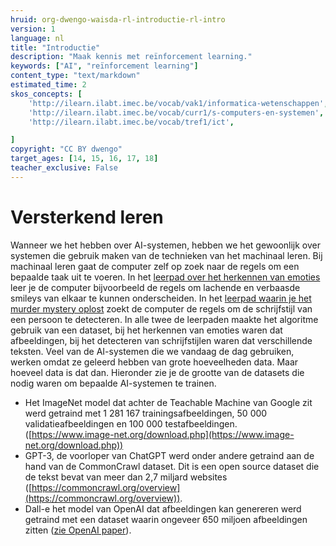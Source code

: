 ```yaml
---
hruid: org-dwengo-waisda-rl-introductie-rl-intro
version: 1
language: nl
title: "Introductie"
description: "Maak kennis met reïnforcement learning."
keywords: ["AI", "reïnforcement learning"]
content_type: "text/markdown"
estimated_time: 2
skos_concepts: [
    'http://ilearn.ilabt.imec.be/vocab/vak1/informatica-wetenschappen', 
    'http://ilearn.ilabt.imec.be/vocab/curr1/s-computers-en-systemen',
    'http://ilearn.ilabt.imec.be/vocab/tref1/ict',

]
copyright: "CC BY dwengo"
target_ages: [14, 15, 16, 17, 18]
teacher_exclusive: False
---
```


# Versterkend leren

Wanneer we het hebben over AI-systemen, hebben we het gewoonlijk over systemen die gebruik maken van de technieken van het machinaal leren. Bij machinaal leren gaat de computer zelf op zoek naar de regels om een bepaalde taak uit te voeren. In het [leerpad over het herkennen van emoties](https://dwengo.org/learning-path.html?hruid=org-dwengo-waisda-beelden-emoties-herkennen&language=nl&te=true&source_page=%2Fwaisda%2F&source_title=%20wAIsda?#org-dwengo-waisda-beelden-emoties-herkennen-intro;nl;1) leer je de computer bijvoorbeeld de regels om lachende en verbaasde smileys van elkaar te kunnen onderscheiden. In het [leerpad waarin je het murder mystery oplost](https://dwengo.org/learning-path.html?hruid=org-dwengo-waisda-taal-murder-mistery&language=nl&te=true&source_page=%2Fwaisda%2F&source_title=%20wAIsda?#org-dwengo-waisda-taal-murder-mystery-intro;nl;1) zoekt de computer de regels om de schrijfstijl van een persoon te detecteren. In alle twee de leerpaden maakte het algoritme gebruik van een dataset, bij het herkennen van emoties waren dat afbeeldingen, bij het detecteren van schrijfstijlen waren dat verschillende teksten. Veel van de AI-systemen die we vandaag de dag gebruiken, werken omdat ze geleerd hebben van grote hoeveelheden data. Maar hoeveel data is dat dan. Hieronder zie je de grootte van de datasets die nodig waren om bepaalde AI-systemen te trainen.

- Het ImageNet model dat achter de Teachable Machine van Google zit werd getraind met 1 281 167 trainingsafbeeldingen, 50 000 validatieafbeeldingen en 100 000 testafbeeldingen. ([https://www.image-net.org/download.php](https://www.image-net.org/download.php))
- GPT-3, de voorloper van ChatGPT werd onder andere getraind aan de hand van de CommonCrawl dataset. Dit is een open source dataset die de tekst bevat van meer dan 2,7 miljard websites ([https://commoncrawl.org/overview](https://commoncrawl.org/overview)). 
- Dall-e het model van OpenAI dat afbeeldingen kan genereren werd getraind met een dataset waarin ongeveer 650 miljoen afbeeldingen zitten ([zie OpenAI paper](https://arxiv.org/pdf/2204.06125)).